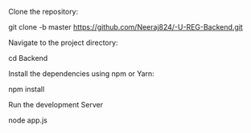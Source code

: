 Clone the repository:

git clone -b master https://github.com/Neeraj824/-U-REG-Backend.git

Navigate to the project directory:

cd Backend

Install the dependencies using npm or Yarn:

npm install

Run the development Server

node app.js